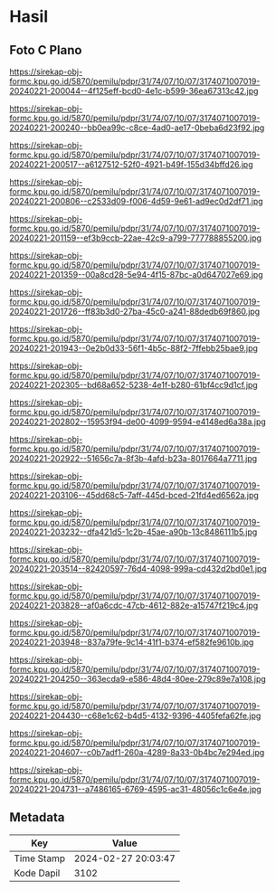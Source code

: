 # Hasil

## Foto C Plano

https://sirekap-obj-formc.kpu.go.id/5870/pemilu/pdpr/31/74/07/10/07/3174071007019-20240221-200044--4f125eff-bcd0-4e1c-b599-36ea67313c42.jpg

https://sirekap-obj-formc.kpu.go.id/5870/pemilu/pdpr/31/74/07/10/07/3174071007019-20240221-200240--bb0ea99c-c8ce-4ad0-ae17-0beba6d23f92.jpg

https://sirekap-obj-formc.kpu.go.id/5870/pemilu/pdpr/31/74/07/10/07/3174071007019-20240221-200517--a6127512-52f0-4921-b49f-155d34bffd26.jpg

https://sirekap-obj-formc.kpu.go.id/5870/pemilu/pdpr/31/74/07/10/07/3174071007019-20240221-200806--c2533d09-f006-4d59-9e61-ad9ec0d2df71.jpg

https://sirekap-obj-formc.kpu.go.id/5870/pemilu/pdpr/31/74/07/10/07/3174071007019-20240221-201159--ef3b9ccb-22ae-42c9-a799-777788855200.jpg

https://sirekap-obj-formc.kpu.go.id/5870/pemilu/pdpr/31/74/07/10/07/3174071007019-20240221-201359--00a8cd28-5e94-4f15-87bc-a0d647027e69.jpg

https://sirekap-obj-formc.kpu.go.id/5870/pemilu/pdpr/31/74/07/10/07/3174071007019-20240221-201726--ff83b3d0-27ba-45c0-a241-88dedb69f860.jpg

https://sirekap-obj-formc.kpu.go.id/5870/pemilu/pdpr/31/74/07/10/07/3174071007019-20240221-201943--0e2b0d33-56f1-4b5c-88f2-7ffebb25bae9.jpg

https://sirekap-obj-formc.kpu.go.id/5870/pemilu/pdpr/31/74/07/10/07/3174071007019-20240221-202305--bd68a652-5238-4e1f-b280-61bf4cc9d1cf.jpg

https://sirekap-obj-formc.kpu.go.id/5870/pemilu/pdpr/31/74/07/10/07/3174071007019-20240221-202802--15953f94-de00-4099-9594-e4148ed6a38a.jpg

https://sirekap-obj-formc.kpu.go.id/5870/pemilu/pdpr/31/74/07/10/07/3174071007019-20240221-202922--51656c7a-8f3b-4afd-b23a-8017664a7711.jpg

https://sirekap-obj-formc.kpu.go.id/5870/pemilu/pdpr/31/74/07/10/07/3174071007019-20240221-203106--45dd68c5-7aff-445d-bced-21fd4ed6562a.jpg

https://sirekap-obj-formc.kpu.go.id/5870/pemilu/pdpr/31/74/07/10/07/3174071007019-20240221-203232--dfa421d5-1c2b-45ae-a90b-13c8486111b5.jpg

https://sirekap-obj-formc.kpu.go.id/5870/pemilu/pdpr/31/74/07/10/07/3174071007019-20240221-203514--82420597-76d4-4098-999a-cd432d2bd0e1.jpg

https://sirekap-obj-formc.kpu.go.id/5870/pemilu/pdpr/31/74/07/10/07/3174071007019-20240221-203828--af0a6cdc-47cb-4612-882e-a15747f219c4.jpg

https://sirekap-obj-formc.kpu.go.id/5870/pemilu/pdpr/31/74/07/10/07/3174071007019-20240221-203948--837a79fe-9c14-41f1-b374-ef582fe9610b.jpg

https://sirekap-obj-formc.kpu.go.id/5870/pemilu/pdpr/31/74/07/10/07/3174071007019-20240221-204250--363ecda9-e586-48d4-80ee-279c89e7a108.jpg

https://sirekap-obj-formc.kpu.go.id/5870/pemilu/pdpr/31/74/07/10/07/3174071007019-20240221-204430--c68e1c62-b4d5-4132-9396-4405fefa62fe.jpg

https://sirekap-obj-formc.kpu.go.id/5870/pemilu/pdpr/31/74/07/10/07/3174071007019-20240221-204607--c0b7adf1-260a-4289-8a33-0b4bc7e294ed.jpg

https://sirekap-obj-formc.kpu.go.id/5870/pemilu/pdpr/31/74/07/10/07/3174071007019-20240221-204731--a7486165-6769-4595-ac31-48056c1c6e4e.jpg


## Metadata

| Key        | Value               |
| ---------- | ------------------- |
| Time Stamp | 2024-02-27 20:03:47 |
| Kode Dapil | 3102                |



